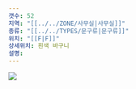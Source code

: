 ```yaml
---
갯수: 52
지역: "[[../../ZONE/사무실|사무실]]"
종류: "[[../../TYPES/문구류|문구류]]"
위치: "[[F|F]]"
상세위치: 흰색 바구니
설명: 
---
```

![](http://192.168.50.22/devices/240607_IMG_0187.jpg)